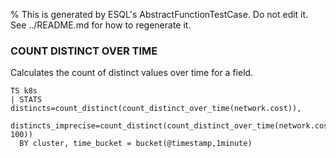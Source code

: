 % This is generated by ESQL's AbstractFunctionTestCase. Do not edit it. See ../README.md for how to regenerate it.

### COUNT DISTINCT OVER TIME
Calculates the count of distinct values over time for a field.

```esql
TS k8s
| STATS distincts=count_distinct(count_distinct_over_time(network.cost)),
        distincts_imprecise=count_distinct(count_distinct_over_time(network.cost, 100))
  BY cluster, time_bucket = bucket(@timestamp,1minute)
```
